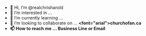 - 👋 Hi, I’m @realchrisharold
- 👀 I’m interested in ...
- 🌱 I’m currently learning ...
- 💞️ I’m looking to collaborate on ...
<b><font="arial">churchofan.ca
- 📫 How to reach me ...
  Business Line or Email</b></font>
<!---
realchrisharold/realchrisharold is a ✨ special ✨ repository because its `README.md` (this file) appears on your GitHub profile.
You can click the Preview link to take a look at your changes.
--->

